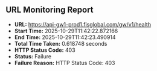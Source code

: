 ## URL Monitoring Report

- **URL:** https://api-gw1-prod1.fisglobal.com/gw/v1/health
- **Start Time:** 2025-10-29T11:42:22.872166
- **End Time:** 2025-10-29T11:42:23.490914
- **Total Time Taken:** 0.618748 seconds
- **HTTP Status Code:** 403
- **Status:** Failure
- **Failure Reason:** HTTP Status Code: 403
